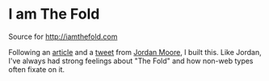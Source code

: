 # I am The Fold

Source for http://iamthefold.com

Following an [article](http://www.jordanm.co.uk/post/110325451951/i-am-the-fold) and a [tweet](https://twitter.com/jordanmoore/status/563980959901843456) from [Jordan Moore](http://jordanm.co.uk), I built this. Like Jordan, I've always had strong feelings about "The Fold" and how non-web types often fixate on it.

<!-- I've detailed how I put this whole thing together in a [blog post]()), if you're interested. -->
